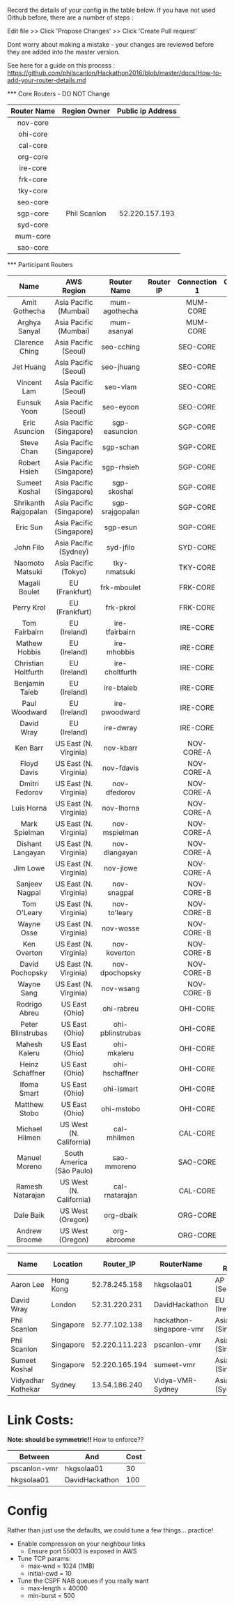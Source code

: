 Record the details of your config in the table below.  If you have not used Github before, there are a number of steps : 

Edit file >> Click 'Propose Changes' >> Click 'Create Pull request'

Dont worry about making a mistake - your changes are reviewed before they are added into the master version.

See here for a guide on this process : https://github.com/philscanlon/Hackathon2016/blob/master/docs/How-to-add-your-router-details.md

*** Core Routers  - DO NOT Change

**Router Name**|**Region Owner**|**Public ip Address**
:-----:|:-----:|:-----:
nov-core| | 
ohi-core| | 
cal-core| | 
org-core| | 
ire-core| | 
frk-core| | 
tky-core| | 
seo-core| | 
sgp-core| Phil Scanlon | 52.220.157.193
syd-core| | 
mum-core| | 
sao-core| | 

*** Participant Routers

**Name**|**AWS Region**|**Router Name**|**Router IP**|**Connection 1**|**Connection 2**
:-----:|:-----:|:-----:|:-----:|:-----:|:-----:
Amit Gothecha|Asia Pacific (Mumbai)|mum-agothecha| |MUM-CORE| 
Arghya Sanyal|Asia Pacific (Mumbai)|mum-asanyal| |MUM-CORE| 
Clarence Ching|Asia Pacific (Seoul)|seo-cching| |SEO-CORE| 
Jet Huang|Asia Pacific (Seoul)|seo-jhuang| |SEO-CORE| 
Vincent Lam|Asia Pacific (Seoul)|seo-vlam| |SEO-CORE| 
Eunsuk Yoon|Asia Pacific (Seoul)|seo-eyoon| |SEO-CORE| 
Eric Asuncion|Asia Pacific (Singapore)|sgp-easuncion| |SGP-CORE| 
Steve Chan|Asia Pacific (Singapore)|sgp-schan| |SGP-CORE| 
Robert Hsieh|Asia Pacific (Singapore)|sgp-rhsieh| |SGP-CORE| 
Sumeet Koshal|Asia Pacific (Singapore)|sgp-skoshal| |SGP-CORE| 
Shrikanth Rajgopalan|Asia Pacific (Singapore)|sgp-srajgopalan| |SGP-CORE| 
Eric Sun|Asia Pacific (Singapore)|sgp-esun| |SGP-CORE| 
John Filo|Asia Pacific (Sydney)|syd-jfilo| |SYD-CORE| 
Naomoto Matsuki|Asia Pacific (Tokyo)|tky-nmatsuki| |TKY-CORE| 
Magali Boulet|EU (Frankfurt)|frk-mboulet| |FRK-CORE| 
Perry Krol|EU (Frankfurt)|frk-pkrol| |FRK-CORE| 
Tom Fairbairn|EU (Ireland)|ire-tfairbairn| |IRE-CORE| 
Mathew Hobbis|EU (Ireland)|ire-mhobbis| |IRE-CORE| 
Christian Holtfurth|EU (Ireland)|ire-choltfurth| |IRE-CORE| 
Benjamin Taieb|EU (Ireland)|ire-btaieb| |IRE-CORE| 
Paul Woodward|EU (Ireland)|ire-pwoodward| |IRE-CORE| 
David Wray|EU (Ireland)|ire-dwray| |IRE-CORE| 
Ken Barr|US East (N. Virginia)|nov-kbarr| |NOV-CORE-A| 
Floyd Davis|US East (N. Virginia)|nov-fdavis| |NOV-CORE-A| 
Dmitri Fedorov|US East (N. Virginia)|nov-dfedorov| |NOV-CORE-A| 
Luis Horna|US East (N. Virginia)|nov-lhorna| |NOV-CORE-A| 
Mark Spielman|US East (N. Virginia)|nov-mspielman| |NOV-CORE-A| 
Dishant Langayan|US East (N. Virginia)|nov-dlangayan| |NOV-CORE-A| 
Jim Lowe|US East (N. Virginia)|nov-jlowe| |NOV-CORE-A| 
Sanjeev Nagpal|US East (N. Virginia)|nov-snagpal| |NOV-CORE-B| 
Tom O'Leary|US East (N. Virginia)|nov-to'leary| |NOV-CORE-B| 
Wayne Osse|US East (N. Virginia)|nov-wosse| |NOV-CORE-B| 
Ken Overton|US East (N. Virginia)|nov-koverton| |NOV-CORE-B| 
David Pochopsky|US East (N. Virginia)|nov-dpochopsky| |NOV-CORE-B| 
Wayne Sang|US East (N. Virginia)|nov-wsang| |NOV-CORE-B| 
Rodrigo Abreu|US East (Ohio)|ohi-rabreu| |OHI-CORE| 
Peter Blinstrubas|US East (Ohio)|ohi-pblinstrubas| |OHI-CORE| 
Mahesh Kaleru|US East (Ohio)|ohi-mkaleru| |OHI-CORE| 
Heinz Schaffner|US East (Ohio)|ohi-hschaffner| |OHI-CORE| 
Ifoma Smart|US East (Ohio)|ohi-ismart| |OHI-CORE| 
Matthew Stobo|US East (Ohio)|ohi-mstobo| |OHI-CORE| 
Michael Hilmen|US West (N. California)|cal-mhilmen| |CAL-CORE| 
Manuel Moreno|South America (São Paulo)|sao-mmoreno| |SAO-CORE| 
Ramesh Natarajan|US West (N. California)|cal-rnatarajan| |CAL-CORE| 
Dale Baik|US West (Oregon)|org-dbaik| |ORG-CORE| 
Andrew Broome|US West (Oregon)|org-abroome| |ORG-CORE| 



| Name | Location  | Router_IP  |  RouterName |AWS Region | Notes  |
|------|-----------|------------|-------------|--------|----------|
| Aaron Lee | Hong Kong | 52.78.245.158 | hkgsolaa01 | AP NE (Seoul) | |
| David Wray | London | 52.31.220.231 | DavidHackathon   | EU (Ireland) | |
| Phil Scanlon | Singapore | 52.77.102.138  | hackathon-singapore-vmr | Asia Pacific (Singapore) | |
| Phil Scanlon | Singapore | 52.220.111.223 | pscanlon-vmr   | Asia Pacific (Singapore) | |
| Sumeet Koshal | Singapore | 52.220.165.194 | sumeet-vmr   | Asia Pacific (Singapore) | |
| Vidyadhar Kothekar | Sydney | 13.54.186.240  | Vidya-VMR-Sydney | Asia Pacific (Sydney) | |


# Link Costs:

<b>Note: should be symmetric!!</b>
How to enforce??

| Between | And | Cost |
|---------|-----|------|
| pscanlon-vmr | hkgsolaa01 | 30 |
| hkgsolaa01 | DavidHackathon | 100 |

# Config

Rather than just use the defaults, we could tune a few things... practice!

 - Enable compression on your neighbour links
   - Ensure port 55003 is exposed in AWS
 - Tune TCP params:
   - max-wnd = 1024 (1MB)
   - initial-cwd = 10
 - Tune the CSPF NAB queues if you really want
   - max-length = 40000
   - min-burst = 500



